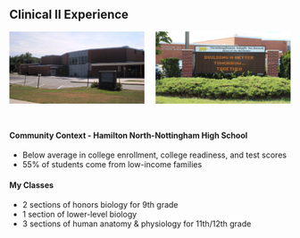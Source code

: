## Clinical II Experience

<img alt="front view of high school" src="/img/NHS.jpg" style="float: left; width: calc(50% - 10px); padding-right: 20px;"/>
<img alt="high school sign" src="/img/NHSsign.jpg" style="width: calc(50% - 10px); margin-bottom: 25px;"/>

#### Community Context - Hamilton North-Nottingham High School

- Below average in college enrollment, college readiness, and test scores
- 55% of students come from low-income families

#### My Classes

- 2 sections of honors biology for 9th grade
- 1 section of lower-level biology
- 3 sections of human anatomy & physiology for 11th/12th grade
